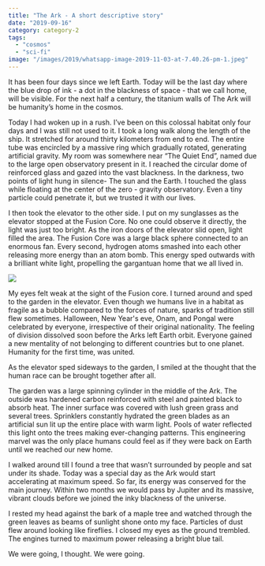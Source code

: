 ```yaml
---
title: "The Ark - A short descriptive story"
date: "2019-09-16"
category: category-2
tags: 
  - "cosmos"
  - "sci-fi"
image: "/images/2019/whatsapp-image-2019-11-03-at-7.40.26-pm-1.jpeg"
---
```


It has been four days since we left Earth. Today will be the last day where the blue drop of ink - a dot in the blackness of space - that we call home, will be visible. For the next half a century, the titanium walls of The Ark will be humanity’s home in the cosmos.

Today I had woken up in a rush. I’ve been on this colossal habitat only four days and I was still not used to it. I took a long walk along the length of the ship. It stretched for around thirty kilometers from end to end. The entire tube was encircled by a massive ring which gradually rotated, generating artificial gravity. My room was somewhere near “The Quiet End”, named due to the large open observatory present in it. I reached the circular dome of reinforced glass and gazed into the vast blackness. In the darkness, two points of light hung in silence- The sun and the Earth. I touched the glass while floating at the center of the zero - gravity observatory. Even a tiny particle could penetrate it, but we trusted it with our lives.

I then took the elevator to the other side. I put on my sunglasses as the elevator stopped at the Fusion Core. No one could observe it directly, the light was just too bright. As the iron doors of the elevator slid open, light filled the area. The Fusion Core was a large black sphere connected to an enormous fan. Every second, hydrogen atoms smashed into each other releasing more energy than an atom bomb. This energy sped outwards with a brilliant white light, propelling the gargantuan home that we all lived in.

![](https://aryanaut.files.wordpress.com/2019/09/whatsapp-image-2019-11-03-at-7.40.26-pm-1.jpeg?w=674)

My eyes felt weak at the sight of the Fusion core. I turned around and sped to the garden in the elevator. Even though we humans live in a habitat as fragile as a bubble compared to the forces of nature, sparks of tradition still flew sometimes. Halloween, New Year's eve, Onam, and Pongal were celebrated by everyone, irrespective of their original nationality. The feeling of division dissolved soon before the Arks left Earth orbit. Everyone gained a new mentality of not belonging to different countries but to one planet. Humanity for the first time, was united.

As the elevator sped sideways to the garden, I smiled at the thought that the human race can be brought together after all.

The garden was a large spinning cylinder in the middle of the Ark. The outside was hardened carbon reinforced with steel and painted black to absorb heat. The inner surface was covered with lush green grass and several trees. Sprinklers constantly hydrated the green blades as an artificial sun lit up the entire place with warm light. Pools of water reflected this light onto the trees making ever-changing patterns. This engineering marvel was the only place humans could feel as if they were back on Earth until we reached our new home.

I walked around till I found a tree that wasn’t surrounded by people and sat under its shade. Today was a special day as the Ark would start accelerating at maximum speed. So far, its energy was conserved for the main journey. Within two months we would pass by Jupiter and its massive, vibrant clouds before we joined the inky blackness of the universe.

I rested my head against the bark of a maple tree and watched through the green leaves as beams of sunlight shone onto my face. Particles of dust flew around looking like fireflies. I closed my eyes as the ground trembled. The engines turned to maximum power releasing a bright blue tail.

We were going, I thought. We were going.
